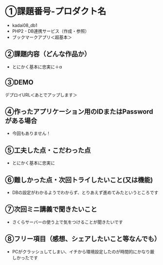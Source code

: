 # ①課題番号-プロダクト名

- kadai08_db1
- PHP2 - DB連携サービス（作成・参照）
- ブックマークアプリ＜超基本＞

## ②課題内容（どんな作品か）

- とにかく基本に忠実に＋α

## ③DEMO

デプロイURL＜あとでアップします＞

## ④作ったアプリケーション用のIDまたはPasswordがある場合

- 今回もありません！

## ⑤工夫した点・こだわった点

- とにかく基本に忠実に

## ⑥難しかった点・次回トライしたいこと(又は機能)

- DBの設定がわかるようでわからず、とりあえず進めてみたというところです

## ⑦次回ミニ講義で聞きたいこと

- さくらサーバーの使う上で気をつけることが聞きたいです

## ⑧フリー項目（感想、シェアしたいこと等なんでも）

- PCがクラッシュしてしまい、イチから環境設定したのが時間的にかなり厳しかったです
